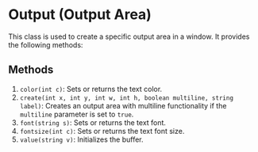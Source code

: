 # Output (Output Area)

This class is used to create a specific output area in a window. It provides the following methods:

## Methods

1. `color(int c)`: Sets or returns the text color.
2. `create(int x, int y, int w, int h, boolean multiline, string label)`: Creates an output area with multiline functionality if the `multiline` parameter is set to `true`.
3. `font(string s)`: Sets or returns the text font.
4. `fontsize(int c)`: Sets or returns the text font size.
5. `value(string v)`: Initializes the buffer.
